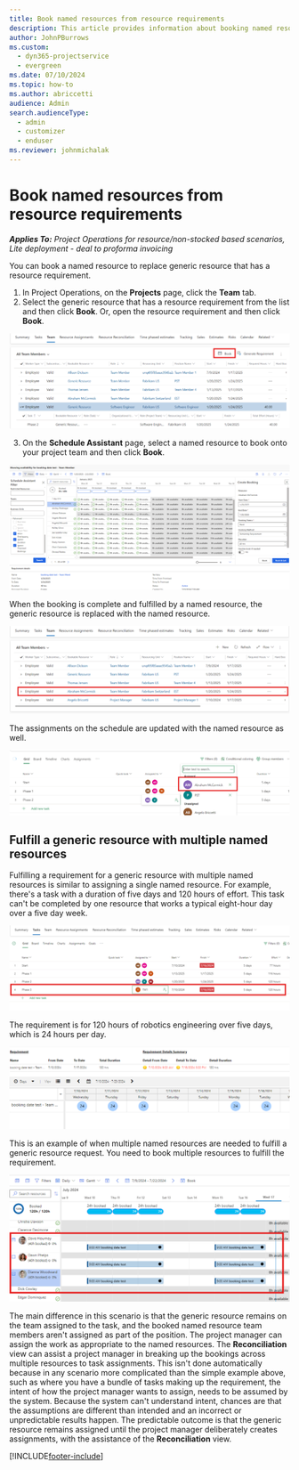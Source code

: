 ```yaml
---
title: Book named resources from resource requirements
description: This article provides information about booking named resources for a generic resource requirement.
author: JohnPBurrows
ms.custom: 
  - dyn365-projectservice
  - evergreen
ms.date: 07/10/2024
ms.topic: how-to
ms.author: abriccetti
audience: Admin
search.audienceType: 
  - admin
  - customizer
  - enduser
ms.reviewer: johnmichalak
---
```

# Book named resources from resource requirements

_**Applies To:** Project Operations for resource/non-stocked based scenarios, Lite deployment - deal to proforma invoicing_

You can book a named resource to replace generic resource that has a resource requirement.

1. In Project Operations, on the **Projects** page, click the **Team** tab.
2. Select the generic resource that has a resource requirement from the list and then click **Book**. Or, open the resource requirement and then click **Book**.


![Booking a generic team member.](media/book-from-team-grid.png)


3. On the **Schedule Assistant** page, select a named resource to book onto your project team and then click **Book**.

![Booking a generic team member using schedule assistant.](media/book-from-schedule-assistant.png)

When the booking is complete and fulfilled by a named resource, the generic resource is replaced with the named resource.

![Named team member replacing a generic team member.](media/generic-tm-replaced.png)

The assignments on the schedule are updated with the named resource as well.

![Named team member assigned to project tasks.](media/tm-assignment-changed.png)

## Fulfill a generic resource with multiple named resources
Fulfilling a requirement for a generic resource with multiple named resources is similar to assigning a single named resource. For example, there's a task with a duration of five days and 120 hours of effort. This task can't be completed by one resource that works a typical eight-hour day over a five day week. 

![A task that needs 120 hours of effort over five days.](media/120-hr-assignment.png)

The requirement is for 120 hours of robotics engineering over five days, which is 24 hours per day.

![Per day requirement.](media/120-hr-contours.png)

This is an example of when multiple named resources are needed to fulfill a generic resource request. You need to book multiple resources to fulfill the requirement.

![Booking multiple resources to fulfill the requirement.](media/booked-multiple-resources.png)

The main difference in this scenario is that the generic resource remains on the team assigned to the task, and the booked named resource team members aren't assigned as part of the position. The project manager can assign the work as appropriate to the named resources. The **Reconciliation** view can assist a project manager in breaking up the bookings across multiple resources to task assignments. This isn't done automatically because in any scenario more complicated than the simple example above, such as where you have a bundle of tasks making up the requirement, the intent of how the project manager wants to assign, needs to be assumed by the system. Because the system can't understand intent, chances are that the assumptions are different than intended and an incorrect or unpredictable results happen. The predictable outcome is that the generic resource remains assigned until the project manager deliberately creates assignments, with the assistance of the **Reconciliation** view.




[!INCLUDE[footer-include](../includes/footer-banner.md)]
